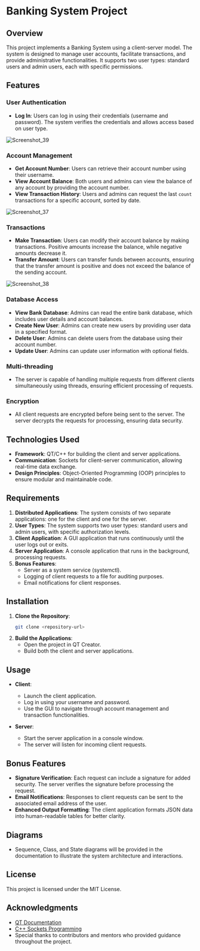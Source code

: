 # Banking System Project

## Overview
This project implements a Banking System using a client-server model. The system is designed to manage user accounts, facilitate transactions, and provide administrative functionalities. It supports two user types: standard users and admin users, each with specific permissions.

## Features
### User Authentication
- **Log In**: Users can log in using their credentials (username and password). The system verifies the credentials and allows access based on user type.
  
![Screenshot_39](https://github.com/user-attachments/assets/03bdad81-44f5-4fdc-b614-3f12d71c619e)

### Account Management
- **Get Account Number**: Users can retrieve their account number using their username.
- **View Account Balance**: Both users and admins can view the balance of any account by providing the account number.
- **View Transaction History**: Users and admins can request the last `count` transactions for a specific account, sorted by date.
  
![Screenshot_37](https://github.com/user-attachments/assets/b8f640ff-f2f8-4533-85d1-241af490eee4)  

### Transactions
- **Make Transaction**: Users can modify their account balance by making transactions. Positive amounts increase the balance, while negative amounts decrease it.
- **Transfer Amount**: Users can transfer funds between accounts, ensuring that the transfer amount is positive and does not exceed the balance of the sending account.
  
![Screenshot_38](https://github.com/user-attachments/assets/cb13fabd-78e1-4761-8e2f-7a6ceeb0c198)

### Database Access
- **View Bank Database**: Admins can read the entire bank database, which includes user details and account balances.
- **Create New User**: Admins can create new users by providing user data in a specified format.
- **Delete User**: Admins can delete users from the database using their account number.
- **Update User**: Admins can update user information with optional fields.

### Multi-threading
- The server is capable of handling multiple requests from different clients simultaneously using threads, ensuring efficient processing of requests.

### Encryption
- All client requests are encrypted before being sent to the server. The server decrypts the requests for processing, ensuring data security.

## Technologies Used
- **Framework**: QT/C++ for building the client and server applications.
- **Communication**: Sockets for client-server communication, allowing real-time data exchange.
- **Design Principles**: Object-Oriented Programming (OOP) principles to ensure modular and maintainable code.

## Requirements
1. **Distributed Applications**: The system consists of two separate applications: one for the client and one for the server.
2. **User Types**: The system supports two user types: standard users and admin users, with specific authorization levels.
3. **Client Application**: A GUI application that runs continuously until the user logs out or exits.
4. **Server Application**: A console application that runs in the background, processing requests.
5. **Bonus Features**:
   - Server as a system service (systemctl).
   - Logging of client requests to a file for auditing purposes.
   - Email notifications for client responses.

## Installation
1. **Clone the Repository**:
   ```bash
   git clone <repository-url>
   ```
2. **Build the Applications**:
   - Open the project in QT Creator.
   - Build both the client and server applications.

## Usage
- **Client**: 
  - Launch the client application.
  - Log in using your username and password.
  - Use the GUI to navigate through account management and transaction functionalities.
  
- **Server**: 
  - Start the server application in a console window.
  - The server will listen for incoming client requests.

## Bonus Features
- **Signature Verification**: Each request can include a signature for added security. The server verifies the signature before processing the request.
- **Email Notifications**: Responses to client requests can be sent to the associated email address of the user.
- **Enhanced Output Formatting**: The client application formats JSON data into human-readable tables for better clarity.

## Diagrams
- Sequence, Class, and State diagrams will be provided in the documentation to illustrate the system architecture and interactions.

## License
This project is licensed under the MIT License.

## Acknowledgments
- [QT Documentation](https://doc.qt.io/)
- [C++ Sockets Programming](https://www.geeksforgeeks.org/socket-programming-cc/)
- Special thanks to contributors and mentors who provided guidance throughout the project.
